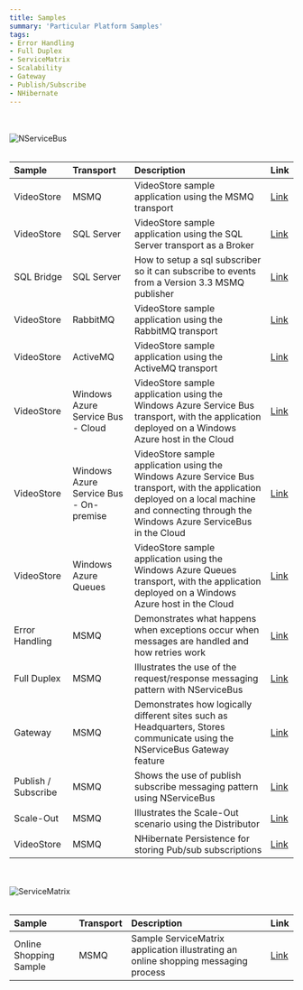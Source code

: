 ```yaml
---
title: Samples
summary: 'Particular Platform Samples'
tags:
- Error Handling
- Full Duplex
- ServiceMatrix
- Scalability
- Gateway
- Publish/Subscribe
- NHibernate
---
```


<br/><br/>
![NServiceBus](/images/home/NSB.png)
<br/><br/>

| Sample | Transport | Description | Link |
|:----|:----|:----|:----|
| VideoStore | MSMQ | VideoStore sample application using the MSMQ transport | [Link](https://github.com/Particular/NServiceBus.Msmq.Samples/tree/master/VideoStore.Msmq) |
| VideoStore | SQL Server | VideoStore sample application using the SQL Server transport as a Broker | [Link](https://github.com/Particular/NServiceBus.SqlServer.Samples/tree/master/VideoStore.SqlServer) |
| SQL Bridge | SQL Server | How to setup a sql subscriber so it can subscribe to events from a Version 3.3 MSMQ publisher | [Link](https://github.com/Particular/NServiceBus.SqlServer.Samples/tree/master/SqlBridge) |
| VideoStore | RabbitMQ | VideoStore sample application using the RabbitMQ transport | [Link](https://github.com/Particular/NServiceBus.RabbitMQ.Samples) |
| VideoStore | ActiveMQ | VideoStore sample application using the ActiveMQ transport | [Link](https://github.com/Particular/NServiceBus.RabbitMQ.Samples) |
| VideoStore | Windows Azure Service Bus - Cloud | VideoStore sample application using the Windows Azure Service Bus transport, with the application deployed on a  Windows Azure host in the Cloud| [Link](https://github.com/Particular/NServiceBus.Azure.Samples/tree/master/VideoStore.AzureServiceBus.Cloud) |
| VideoStore | Windows Azure Service Bus - On-premise | VideoStore sample application using the Windows Azure Service Bus transport, with the application deployed on a local machine and connecting through the Windows Azure ServiceBus in the Cloud | [Link](https://github.com/Particular/NServiceBus.Azure.Samples/tree/master/VideoStore.AzureServiceBus.OnPremises) |
| VideoStore | Windows Azure Queues | VideoStore sample application using the Windows Azure Queues transport, with the application deployed on a  Windows Azure host in the Cloud | [Link](https://github.com/Particular/NServiceBus.Azure.Samples/tree/master/VideoStore.AzureStorageQueues.Cloud) |
| Error Handling  | MSMQ | Demonstrates what happens when exceptions occur when messages are handled and how retries work | [Link](https://github.com/Particular/NServiceBus.Msmq.Samples/tree/master/ErrorHandling) |
| Full Duplex  | MSMQ | Illustrates the use of the request/response messaging pattern with NServiceBus | [Link](https://github.com/Particular/NServiceBus.Msmq.Samples/tree/master/FullDuplex) |
| Gateway  | MSMQ | Demonstrates how logically different sites such as Headquarters, Stores communicate using the NServiceBus Gateway feature | [Link](https://github.com/Particular/NServiceBus.Msmq.Samples/tree/master/Gateway) |
| Publish / Subscribe  | MSMQ | Shows the use of publish subscribe messaging pattern using NServiceBus | [Link](https://github.com/Particular/NServiceBus.Msmq.Samples/tree/master/PubSub) |
| Scale-Out  | MSMQ | Illustrates the Scale-Out scenario using the Distributor | [Link](https://github.com/Particular/NServiceBus.Msmq.Samples/tree/master/ScaleOut) |
| VideoStore | MSMQ | NHibernate Persistence for storing Pub/sub subscriptions | [Link](https://github.com/Particular/NServiceBus.NHibernate.Samples) |


<br/><br/>
![ServiceMatrix](/images/home/SM.png)
<br/><br/>


| Sample | Transport | Description | Link |
|:----|:----|:----|:----|
| Online Shopping Sample | MSMQ | Sample ServiceMatrix application illustrating an online shopping messaging process | [Link](https://github.com/Particular/ServiceMatrix.Samples) |

<br/><br/>
